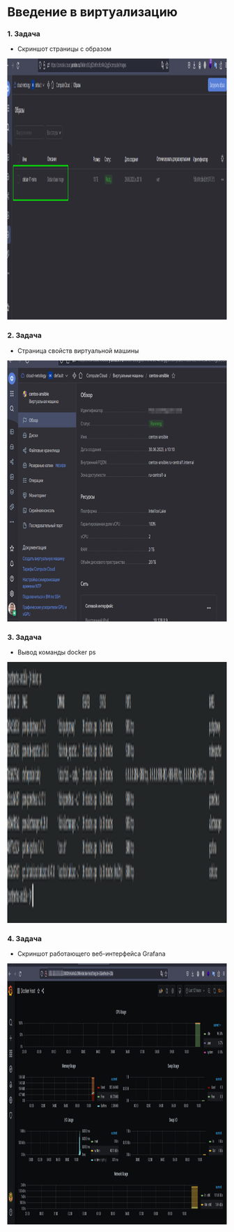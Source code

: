 # Введение в виртуализацию

### 1. Задача
- Скриншот страницы с образом
<p align="center">
  <img width="800" height="600" src="./assets/yc_01.png">
</p>

### 2. Задача
- Страница свойств виртуальной машины
<p align="center">
  <img width="800" height="600" src="./assets/yc_02.png">
</p>


### 3. Задача
- Вывод команды docker ps
<p align="center">
  <img width="800" height="600" src="./assets/yc_03.png">
</p>

### 4. Задача
- Cкриншот работающего веб-интерфейса Grafana
<p align="center">
  <img width="800" height="600" src="./assets/yc_04.png">
</p>



